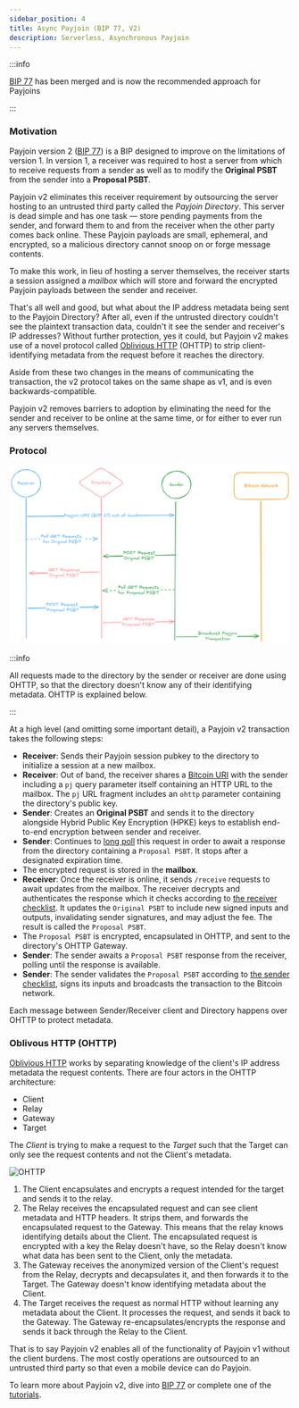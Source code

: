 ```yaml
---
sidebar_position: 4
title: Async Payjoin (BIP 77, V2)
description: Serverless, Asynchronous Payjoin
---
```


:::info

[BIP 77](https://github.com/bitcoin/bips/blob/master/bip-0077.md) has been merged and is now the recommended approach for Payjoins

:::

### Motivation

Payjoin version 2 ([BIP 77](https://github.com/bitcoin/bips/blob/master/bip-0077.md)) is a BIP designed to improve on the limitations of version 1. In version 1, a receiver was required to host a server from which to receive requests from a sender as well as to modify the **Original PSBT** from the sender into a **Proposal PSBT**.

Payjoin v2 eliminates this receiver requirement by outsourcing the server hosting to an untrusted third party called the _Payjoin Directory_. This server is dead simple and has one task — store pending payments from the sender, and forward them to and from the receiver when the other party comes back online. These Payjoin payloads are small, ephemeral, and encrypted, so a malicious directory cannot snoop on or forge message contents.

To make this work, in lieu of hosting a server themselves, the receiver starts a session assigned a _mailbox_ which will store and forward the encrypted Payjoin payloads between the sender and receiver.

That's all well and good, but what about the IP address metadata being sent to the Payjoin Directory? After all, even if the untrusted directory couldn't see the plaintext transaction data, couldn't it see the sender and receiver's IP addresses? Without further protection, yes it could, but Payjoin v2 makes use of a novel protocol called [Oblivious HTTP](https://www.fastly.com/blog/enabling-privacy-on-the-internet-with-oblivious-http) (OHTTP) to strip client-identifying metadata from the request before it reaches the directory.

Aside from these two changes in the means of communicating the transaction, the v2 protocol takes on the same shape as v1, and is even backwards-compatible.

Payjoin v2 removes barriers to adoption by eliminating the need for the sender and receiver to be online at the same time, or for either to ever run any servers themselves.

### Protocol

![Payjoin V2 Flow](./img/v2.png)

:::info

All requests made to the directory by the sender or receiver are done using OHTTP, so that the directory doesn't know any of their identifying metadata. OHTTP is explained below.

:::

At a high level (and omitting some important detail), a Payjoin v2 transaction takes the following steps:

- **Receiver**: Sends their Payjoin session pubkey to the directory to initialize a session at a new mailbox.
- **Receiver**: Out of band, the receiver shares a [Bitcoin URI](https://github.com/bitcoin/bips/blob/master/bip-0021.mediawiki) with the sender including a `pj` query parameter itself containing an HTTP URL to the mailbox. The `pj` URL fragment includes an `ohttp` parameter containing the directory's public key.
- **Sender**: Creates an **Original PSBT** and sends it to the directory alongside Hybrid Public Key Encryption (HPKE) keys to establish end-to-end encryption between sender and receiver.
- **Sender**: Continues to [long poll](https://javascript.info/long-polling) this request in order to await a response from the directory containing a `Proposal PSBT`. It stops after a designated expiration time.
- The encrypted request is stored in the **mailbox**.
- **Receiver**: Once the receiver is online, it sends `/receive` requests to await updates from the mailbox. The receiver decrypts and authenticates the response which it checks according to [the receiver checklist](https://github.com/bitcoin/bips/blob/master/bip-0078.mediawiki#receivers-original-psbt-checklist). It updates the `Original PSBT` to include new signed inputs and outputs, invalidating sender signatures, and may adjust the fee. The result is called the `Proposal PSBT`.
- The `Proposal PSBT` is encrypted, encapsulated in OHTTP, and sent to the directory's OHTTP Gateway.
- **Sender**: The sender awaits a `Proposal PSBT` response from the receiver, polling until the response is available.
- **Sender**: The sender validates the `Proposal PSBT` according to [the sender checklist](https://github.com/bitcoin/bips/blob/792e5852506ddc545559894754eec5a05da7a7bb/bip-0077.md#senders-proposal-psbt-checklist), signs its inputs and broadcasts the transaction to the Bitcoin network.

Each message between Sender/Receiver client and Directory happens over OHTTP to protect metadata.

### Oblivous HTTP (OHTTP)

[Oblivious HTTP](https://www.ietf.org/rfc/rfc9458.html) works by separating knowledge of the client's IP address metadata the request contents. There are four actors in the OHTTP architecture:

- Client
- Relay
- Gateway
- Target

The _Client_ is trying to make a request to the _Target_ such that the Target can only see the request contents and not the Client's metadata.

![OHTTP](./img/ohttp.png)

1. The Client encapsulates and encrypts a request intended for the target and sends it to the relay.
2. The Relay receives the encapsulated request and can see client metadata and HTTP headers. It strips them, and forwards the encapsulated request to the Gateway. This means that the relay knows identifying details about the Client. The encapsulated request is encrypted with a key the Relay doesn't have, so the Relay doesn't know what data has been sent to the Client, only the metadata.
3. The Gateway receives the anonymized version of the Client's request from the Relay, decrypts and decapsulates it, and then forwards it to the Target. The Gateway doesn't know identifying metadata about the Client.
4. The Target receives the request as normal HTTP without learning any metadata about the Client. It processes the request, and sends it back to the Gateway. The Gateway re-encapsulates/encrypts the response and sends it back through the Relay to the Client.

That is to say Payjoin v2 enables all of the functionality of Payjoin v1 without the client burdens. The most costly operations are outsourced to an untrusted third party so that even a mobile device can do Payjoin.

To learn more about Payjoin v2, dive into [BIP 77](https://github.com/bitcoin/bips/pull/1483) or complete one of the [tutorials](/docs/category/tutorials).
